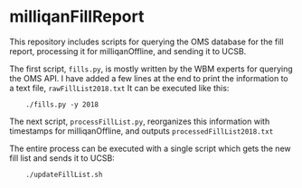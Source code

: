 # milliqanFillReport

This repository includes scripts for querying the OMS database for the fill report, processing it for milliqanOffline, and sending it to UCSB.

The first script, `fills.py`, is mostly written by the WBM experts for querying the OMS API.
I have added a few lines at the end to print the information to a text file, `rawFillList2018.txt`
It can be executed like this:
```
    ./fills.py -y 2018
``` 

The next script, `processFillList.py`, reorganizes this information with timestamps for milliqanOffline, and outputs `processedFillList2018.txt`

The entire process can be executed with a single script which gets the new fill list and sends it to UCSB:

```
    ./updateFillList.sh
```
